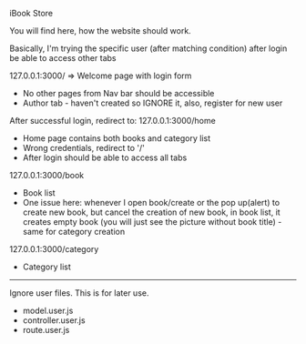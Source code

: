 iBook Store

You will find here, how the website should work. 

Basically, I'm trying the specific user (after matching condition) after login be able to access other tabs

127.0.0.1:3000/ => Welcome page with login form
 - No other pages from Nav bar should be accessible
 - Author tab - haven't created so IGNORE it, also, register for new user

After successful login, redirect to:
127.0.0.1:3000/home 
 - Home page contains both books and category list
 - Wrong credentials, redirect to '/'
 - After login should be able to access all tabs

 127.0.0.1:3000/book
 - Book list
 - One issue here: whenever I open book/create or the pop up(alert) to create new book, but cancel the creation of new book, in book list, it creates empty book (you will just see the picture without book title) - same for category creation 

 127.0.0.1:3000/category
 - Category list

------------------------------------------------------------------------------------------

Ignore user files. This is for later use. 
- model.user.js
- controller.user.js
- route.user.js